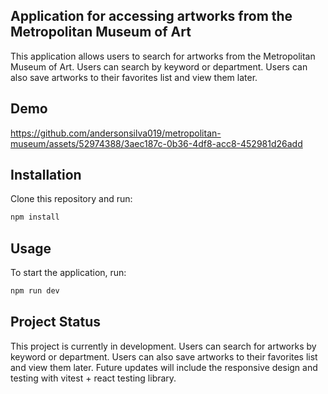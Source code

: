 ## Application for accessing artworks from the Metropolitan Museum of Art

This application allows users to search for artworks from the Metropolitan Museum of Art. Users can search by keyword or department. Users can also save artworks to their favorites list and view them later.

## Demo

https://github.com/andersonsilva019/metropolitan-museum/assets/52974388/3aec187c-0b36-4df8-acc8-452981d26add

## Installation

Clone this repository and run:

```bash
npm install
```
## Usage

To start the application, run:

```bash
npm run dev
```

## Project Status

This project is currently in development. Users can search for artworks by keyword or department. Users can also save artworks to their favorites list and view them later. Future updates will include the responsive design and testing with vitest + react testing library.
